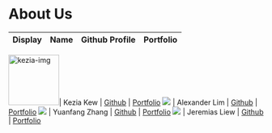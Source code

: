 # About Us

Display | Name | Github Profile | Portfolio 
------- | ---- | -------------- | ---------

<img src="https://avatars3.githubusercontent.com/u/15946120?v=4" width="100" alt="kezia-img"/>| Kezia Kew | [Github](https://github.com/kcubey) | [Portfolio](docs/team/keziakew.md)
![](https://via.placeholder.com/100.png?text=Photo) | Alexander Lim | [Github](https://github.com/alexlim510/) | [Portfolio](docs/team/johndoe.md)
![](https://via.placeholder.com/100.png?text=Photo) | Yuanfang Zhang | [Github](https://github.com/Jeremy733) | [Portfolio](docs/team/johndoe.md)
![](https://via.placeholder.com/100.png?text=Photo) | Jeremias Liew | [Github](https://github.com/JeremiasLiew) | [Portfolio](docs/team/johndoe.md)

    
